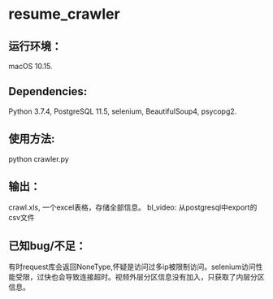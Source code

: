 # resume_crawler

## 运行环境：
macOS 10.15.
## Dependencies:
Python 3.7.4, PostgreSQL 11.5, selenium, BeautifulSoup4, psycopg2.
## 使用方法: 
python crawler.py
## 输出：
crawl.xls, 一个excel表格，存储全部信息。 bl_video: 从postgresql中export的csv文件
## 已知bug/不足：
有时request库会返回NoneType,怀疑是访问过多ip被限制访问。selenium访问性能受限，过快也会导致连接超时。视频外层分区信息没有加入，只获取了内层分区信息。
